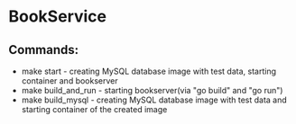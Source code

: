 # BookService

## Commands:
* make start - creating MySQL database image with test data, starting container and bookserver
* make build_and_run - starting bookserver(via "go build" and "go run")
* make build_mysql - creating MySQL database image with test data and starting container of the created image
